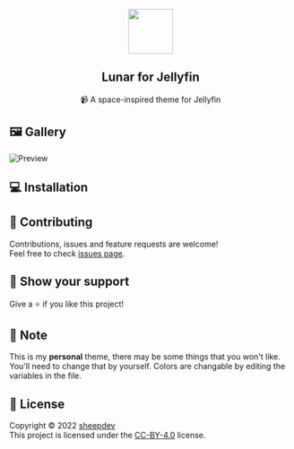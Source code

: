 <p align="center">
    <img src="https://raw.githubusercontent.com/lunar-theme/lunar/main/assets/icon-rounded.png" width="80" />
    <h2 align="center">Lunar for Jellyfin</h2>
</p>

<p align="center">📹 A space-inspired theme for  Jellyfin</p>

## 🖼️  Gallery

![Preview](./assets/preview.png)

## 💻 Installation

## 🤝 Contributing

Contributions, issues and feature requests are welcome!<br />Feel free to check [issues page](https://github.com/lunar-theme/youtube/issues). 

## 🌟 Show your support

Give a ⭐️ if you like this project!

## 📝 Note

This is my **personal** theme, there may be some things that you won't like. You'll need to change that by yourself.
Colors are changable by editing the variables in the file.

## 📩 License

Copyright © 2022 [sheepdev](https://sheepdev.xyz/)<br />
This project is licensed under the [CC-BY-4.0](https://github.com/lunar-theme/youtube/blob/main/LICENSE) license.
